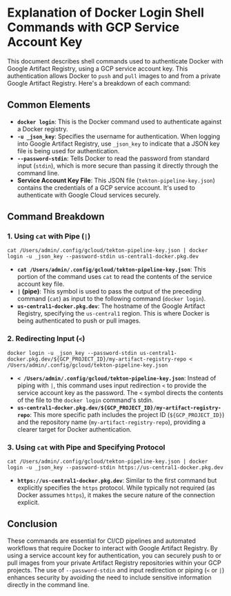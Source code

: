 # Explanation of Docker Login Shell Commands with GCP Service Account Key

This document describes shell commands used to authenticate Docker with Google Artifact Registry, using a GCP service account key.
This authentication allows Docker to `push` and `pull` images to and from a private Google Artifact Registry.
Here's a breakdown of each command:

## Common Elements

- **`docker login`**: This is the Docker command used to authenticate against a Docker registry.
- **`-u _json_key`**: Specifies the username for authentication.
  When logging into Google Artifact Registry, use `_json_key` to indicate that a JSON key file is being used for authentication.
- **`--password-stdin`**: Tells Docker to read the password from standard input (`stdin`), which is more secure than passing it directly through the command line.
- **Service Account Key File**: This JSON file (`tekton-pipeline-key.json`) contains the credentials of a GCP service account.
  It's used to authenticate with Google Cloud services securely.

## Command Breakdown

### 1. Using `cat` with Pipe (`|`)

```shell
cat /Users/admin/.config/gcloud/tekton-pipeline-key.json | docker login -u _json_key --password-stdin us-central1-docker.pkg.dev
```

- **`cat /Users/admin/.config/gcloud/tekton-pipeline-key.json`**: This portion of the command uses `cat` to read the contents of the service account key file.
- **`|` (pipe)**: This symbol is used to pass the output of the preceding command (`cat`) as input to the following command (`docker login`).
- **`us-central1-docker.pkg.dev`**: The hostname of the Google Artifact Registry, specifying the `us-central1` region.
  This is where Docker is being authenticated to push or pull images.

### 2. Redirecting Input (`<`)

```shell
docker login -u _json_key --password-stdin us-central1-docker.pkg.dev/${GCP_PROJECT_ID}/my-artifact-registry-repo < /Users/admin/.config/gcloud/tekton-pipeline-key.json
```

- **`< /Users/admin/.config/gcloud/tekton-pipeline-key.json`**: Instead of piping with `|`, this command uses input redirection `<` to provide the service account key as the password. The `<` symbol directs the contents of the file to the `docker login` command's stdin.
- **`us-central1-docker.pkg.dev/${GCP_PROJECT_ID}/my-artifact-registry-repo`**: This more specific path includes the project ID (`${GCP_PROJECT_ID}`) and the repository name (`my-artifact-registry-repo`), providing a clearer target for Docker authentication.

### 3. Using `cat` with Pipe and Specifying Protocol

```shell
cat /Users/admin/.config/gcloud/tekton-pipeline-key.json | docker login -u _json_key --password-stdin https://us-central1-docker.pkg.dev
```

- **`https://us-central1-docker.pkg.dev`**: Similar to the first command but explicitly specifies the `https` protocol.
  While typically not required (as Docker assumes `https`), it makes the secure nature of the connection explicit.

## Conclusion

These commands are essential for CI/CD pipelines and automated workflows that require Docker to interact with Google Artifact Registry.
By using a service account key for authentication, you can securely push to or pull images from your private Artifact Registry repositories within your GCP projects.
The use of `--password-stdin` and input redirection or piping (`<` or `|`) enhances security by avoiding the need to include sensitive information directly in the command line.
